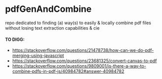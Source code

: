 # pdfGenAndCombine
repo dedicated to finding (a) way(s) to easily &amp; locally combine pdf files without losing text extraction capabilities &amp; cie

#### TO DIGG:
- https://stackoverflow.com/questions/21478738/how-can-we-do-pdf-merging-using-javascript
- https://stackoverflow.com/questions/23681325/convert-canvas-to-pdf
- https://stackoverflow.com/questions/9809001/is-there-a-way-to-combine-pdfs-in-pdf-js/40984782#answer-40984782
